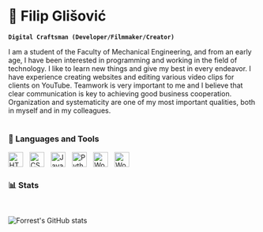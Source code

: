 # 🥷 Filip Glišović

**`Digital Craftsman (Developer/Filmmaker/Creator)`**

I am a student of the Faculty of Mechanical Engineering, and from an early age, I have been interested in programming and working in the field of technology. I like to learn new things and give my best in every endeavor. I have experience creating websites and editing various video clips for clients on YouTube. Teamwork is very important to me and I believe that clear communication is key to achieving good business cooperation. Organization and systematicity are one of my most important qualities, both in myself and in my colleagues.

#

### 🧰 Languages and Tools

<img align="left" alt="HTML" width="30px" style="padding-right:10px;"
     src="https://cdn.jsdelivr.net/gh/devicons/devicon/icons/html5/html5-plain.svg" />
<img align="left" alt="CSS" width="30px" style="padding-right:10px;"
     src="https://cdn.jsdelivr.net/gh/devicons/devicon/icons/css3/css3-plain.svg" />
<img align="left" alt="JavaScript" width="30px" style="padding-right:10px;"
     src="https://cdn.jsdelivr.net/gh/devicons/devicon/icons/javascript/javascript-plain.svg" />
<img align="left" alt="Python" width="30px" style="padding-right:10px;"
     src="https://uxwing.com/wp-content/themes/uxwing/download/brands-and-social-media/python-programming-language-icon.svg" />
<img align="left" alt="Wordpress" width="30px" style="padding-right:10px;"
     src="https://cdn.jsdelivr.net/gh/devicons/devicon/icons/wordpress/wordpress-plain.svg" />
<img align="left" alt="Wordpress" width="30px" style="padding-right:10px;"
     src="https://uxwing.com/wp-content/themes/uxwing/download/brands-and-social-media/elementor-icon.svg" />
<br />

#

### 📊 Stats
<br />

![Forrest's GitHub stats](https://github-readme-stats.vercel.app/api?username=glisovic01&show_icons=true&theme=gotham)

<!-- ![GitHub Streak](https://streak-stats.demolab.com?user=ForrestKnight&theme=gruvbox&border_radius=4.5) -->
